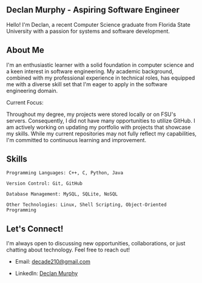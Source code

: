## Declan Murphy - Aspiring Software Engineer

Hello! I'm Declan, a recent Computer Science graduate from Florida State University with a passion for systems and software development.

## About Me

I'm an enthusiastic learner with a solid foundation in computer science and a keen interest in software engineering. My academic background, combined with my professional experience in technical roles, has equipped me with a diverse skill set that I'm eager to apply in the software engineering domain.

Current Focus:

Throughout my degree, my projects were stored locally or on FSU's servers. Consequently, I did not have many opportunities to utilize GitHub. I am actively working on updating my portfolio with projects that showcase my skills. While my current repositories may not fully reflect my capabilities, I'm committed to continuous learning and improvement.

## Skills

    Programming Languages: C++, C, Python, Java

    Version Control: Git, GitHub

    Database Management: MySQL, SQLite, NoSQL

    Other Technologies: Linux, Shell Scripting, Object-Oriented Programming

## Let's Connect!

I'm always open to discussing new opportunities, collaborations, or just chatting about technology. Feel free to reach out!

  - Email: decade210@gmail.com

  - LinkedIn: [Declan Murphy](https://www.linkedin.com/in/declan-murphy-b0725924b/)

